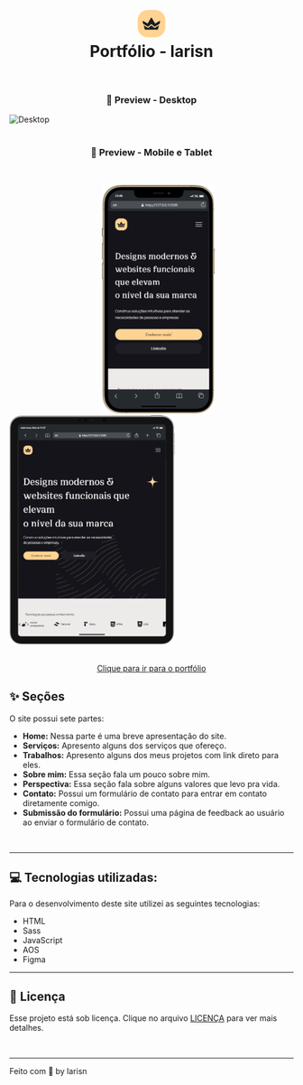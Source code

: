 
<h1 align="center">
<img src="assets/img/icon/favicon.svg" width="50px"><br>Portfólio - larisn
</h1>
<br>

<h3 align="center">
👑 Preview - Desktop
</h3>

![Desktop](https://github.com/larisn/portfolio/blob/main/assets/img/preview-pc.png)
<br>
<br>

<h3 align="center">
👑 Preview - Mobile e Tablet
</h3>
<br>

&ensp; &ensp; &ensp; &ensp; &ensp; &ensp; &ensp; &ensp; &ensp; &ensp; &ensp; &ensp; &ensp; &ensp; &ensp; <img src="assets/img/preview-mobile.png" width="200px"> &ensp; &ensp; &ensp; <img src="assets/img/preview-tablet.png" width="293px">
<br>
<br>

<div align="center">
  <p><a href="https://larisn.vercel.app/">Clique para ir para o portfólio</a></p>
</div>

## ✨ Seções
O site possui sete partes:

- **Home:** Nessa parte é uma breve apresentação do site.
- **Serviços:** Apresento alguns dos serviços que ofereço.
- **Trabalhos:** Apresento alguns dos meus projetos com link direto para eles.
- **Sobre mim:** Essa seção fala um pouco sobre mim.
- **Perspectiva:** Essa seção fala sobre alguns valores que levo pra vida.
- **Contato:** Possui um formulário de contato para entrar em contato diretamente comigo.
- **Submissão do formulário:** Possui uma página de feedback ao usuário ao enviar o formulário de contato.
<br>

---

## 💻 Tecnologias utilizadas:

Para o desenvolvimento deste site utilizei as seguintes tecnologias:

* HTML
* Sass
* JavaScript
* AOS
* Figma

---

## 🎐 Licença
Esse projeto está sob licença. Clique no arquivo [LICENÇA](https://github.com/larisn/larisn/blob/main/LICENSE.md) para ver mais detalhes.

<br>

---

Feito com 💛 by larisn
